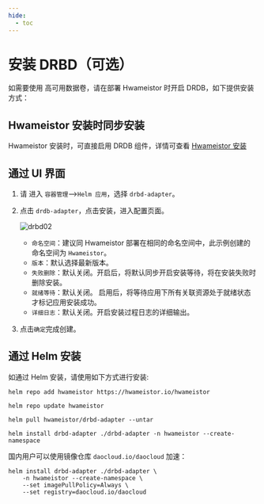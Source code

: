 ```yaml
---
hide:
  - toc
---
```


# 安装 DRBD（可选）

如需要使用 高可用数据卷，请在部署 Hwameistor 时开启 DRDB，如下提供安装方式：

## Hwameistor 安装时同步安装

Hwameistor 安装时，可直接启用 DRDB 组件，详情可查看 [Hwameistor 安装](deploy-operator.md)

## 通过 UI 界面

1. 请 进入 `容器管理`-->`Helm 应用`，选择 `drbd-adapter`。

2. 点击 `drdb-adapter`，点击安装，进入配置页面。

    ![drbd02](https://docs.daocloud.io/daocloud-docs-images/docs/storage/images/drbd02.jpg)

    - `命名空间`：建议同 Hwameistor 部署在相同的命名空间中，此示例创建的命名空间为 `Hwameistor`。
    - `版本`：默认选择最新版本。
    - `失败删除`：默认关闭。开启后，将默认同步开启安装等待，将在安装失败时删除安装。
    - `就绪等待`：默认关闭。 启用后，将等待应用下所有关联资源处于就绪状态才标记应用安装成功。
    - `详细日志`：默认关闭。开启安装过程日志的详细输出。

3. 点击`确定`完成创建。

## 通过 Helm 安装

如通过 Helm 安装，请使用如下方式进行安装:

```console
helm repo add hwameistor https://hwameistor.io/hwameistor

helm repo update hwameistor

helm pull hwameistor/drbd-adapter --untar

helm install drbd-adapter ./drbd-adapter -n hwameistor --create-namespace
```

国内用户可以使用镜像仓库 `daocloud.io/daocloud` 加速：

```console
helm install drbd-adapter ./drbd-adapter \
    -n hwameistor --create-namespace \
    --set imagePullPolicy=Always \
    --set registry=daocloud.io/daocloud
```

